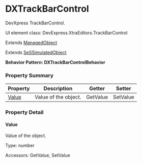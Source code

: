 # DXTrackBarControl

DevXpress TrackBarControl.
 
UI element class: DevExpress.XtraEditors.TrackBarControl

Extends [ManagedObject](ManagedObject.md)

Extends [SeSSimulatedObject](SeSSimulatedObject.md)





**Behavior Pattern: DXTrackBarControlBehavior**


<!-- ============================== property summary ========================== -->

	

### Property Summary

| **Property** | **Description** | **Getter** | **Setter** |
| ------------ | --------------- | ---------- | ---------- |
| [Value](#Value) | Value of the object. | GetValue | SetValue |



	
<!-- ============================== action summary ========================== -->


<!-- ============================== property detail ========================== -->
	
### Property Detail
		
<a name="Value"></a>
#### Value


Value of the object.

			
	
			
Type: number
			
			
Accessors: GetValue, SetValue
			
		
	
	
<!-- ============================== action detail ========================== -->
		

